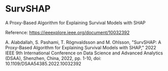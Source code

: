 # SurvSHAP
A Proxy-Based Algorithm for Explaining Survival Models with SHAP

Reference: https://ieeexplore.ieee.org/document/10032392

A. Alabdallah, S. Pashami, T. Rögnvaldsson and M. Ohlsson, "SurvSHAP: A Proxy-Based Algorithm for Explaining Survival Models with SHAP," 2022 IEEE 9th International Conference on Data Science and Advanced Analytics (DSAA), Shenzhen, China, 2022, pp. 1-10, doi: 10.1109/DSAA54385.2022.10032392
